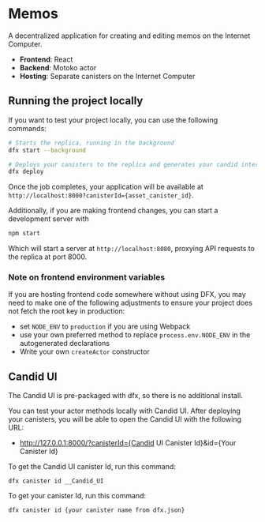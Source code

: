# Memos

A decentralized application for creating and editing memos on the Internet Computer. 

- __Frontend__: React
- __Backend__: Motoko actor
- __Hosting__: Separate canisters on the Internet Computer

## Running the project locally

If you want to test your project locally, you can use the following commands:

```bash
# Starts the replica, running in the background
dfx start --background

# Deploys your canisters to the replica and generates your candid interface
dfx deploy
```

Once the job completes, your application will be available at `http://localhost:8000?canisterId={asset_canister_id}`.

Additionally, if you are making frontend changes, you can start a development server with

```bash
npm start
```

Which will start a server at `http://localhost:8080`, proxying API requests to the replica at port 8000.

### Note on frontend environment variables

If you are hosting frontend code somewhere without using DFX, you may need to make one of the following adjustments to ensure your project does not fetch the root key in production:

- set `NODE_ENV` to `production` if you are using Webpack
- use your own preferred method to replace `process.env.NODE_ENV` in the autogenerated declarations
- Write your own `createActor` constructor

## Candid UI

The Candid UI is pre-packaged with dfx, so there is no additional install.

You can test your actor methods locally with Candid UI. After deploying your canisters, you will be able to open the Candid UI with the following URL:
- http://127.0.0.1:8000/?canisterId={Candid UI Canister Id}&id={Your Canister Id}

To get the Candid UI canister Id, run this command:
```
dfx canister id __Candid_UI
```

To get your canister Id, run this command:
```
dfx canister id {your canister name from dfx.json}
```
